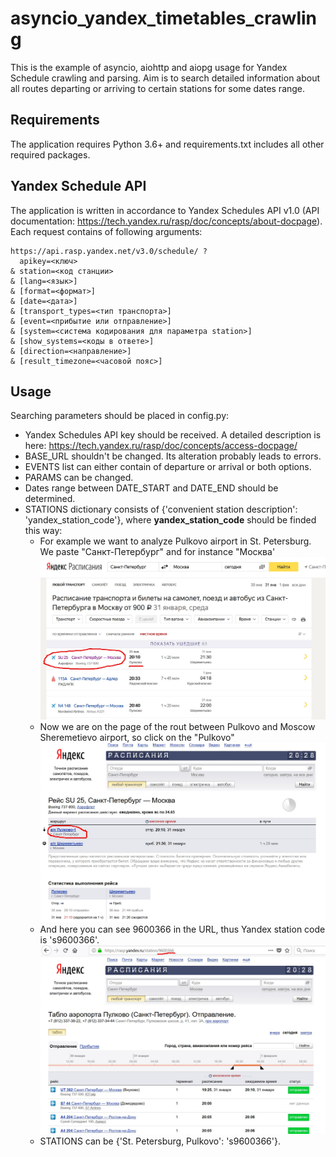 # asyncio_yandex_timetables_crawling

This is the example of asyncio, aiohttp and aiopg usage for Yandex Schedule crawling and parsing. Aim is to search detailed information about all routes departing or arriving to certain stations for some dates range.
## Requirements
The application requires Python 3.6+ and requirements.txt includes all other required packages.
## Yandex Schedule API
The application is written in accordance to Yandex Schedules API v1.0 (API documentation: https://tech.yandex.ru/rasp/doc/concepts/about-docpage).
Each request contains of following arguments:
```
https://api.rasp.yandex.net/v3.0/schedule/ ?
  apikey=<ключ>
& station=<код станции>
& [lang=<язык>]
& [format=<формат>]
& [date=<дата>]
& [transport_types=<тип транспорта>]
& [event=<прибытие или отправление>]
& [system=<система кодирования для параметра station>]
& [show_systems=<коды в ответе>]
& [direction=<направление>]
& [result_timezone=<часовой пояс>]
```
## Usage
Searching parameters should be placed in config.py:
* Yandex Schedules API key should be received. A detailed description is here: <https://tech.yandex.ru/rasp/doc/concepts/access-docpage/>
* BASE_URL shouldn't be changed. Its alteration probably leads to errors.
* EVENTS list can either contain of departure or arrival or both options.
* PARAMS can be changed.
* Dates range between DATE_START and DATE_END should be determined.
* STATIONS dictionary consists of {'convenient station description': 'yandex_station_code'}, where **yandex_station_code** should be finded this way:
    * For example we want to analyze Pulkovo airport in St. Petersburg. We paste "Санкт-Петербург" and for instance "Москва'
    ![Alt text](Screenshot_1.jpg?raw=true "Click on the 1st route between Pulkovo and Sheremetievo")
    * Now we are on the page of the rout between Pulkovo and Moscow Sheremetievo airport, so click on the "Pulkovo"
    ![Alt text](Screenshot_2.jpg?raw=true "Click on the 1st link with Pulkovo airport")
    * And here you can see 9600366 in the URL, thus Yandex station code is 's9600366'.
    ![Alt text](Screenshot_3.jpg?raw=true "Yandex station code is in the URL")
    * STATIONS can be {'St. Petersburg, Pulkovo': 's9600366'}.
